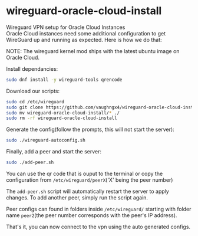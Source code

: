 # wireguard-oracle-cloud-install
Wireguard VPN setup for Oracle Cloud Instances  
Oracle Cloud instances need some additional configuration to get WireGuard up and running as expected. Here is how we do that:

NOTE: The wireguard kernel mod ships with the latest ubuntu image on Oracle Cloud.

Install dependancies:
```bash
sudo dnf install -y wireguard-tools qrencode
```

Download our scripts:
```bash
sudo cd /etc/wireguard
sudo git clone https://github.com/vaughngx4/wireguard-oracle-cloud-install.git
sudo mv wireguard-oracle-cloud-install/* ./
sudo rm -rf wireguard-oracle-cloud-install
```

Generate the config(follow the prompts, this will not start the server):
```bash
sudo ./wireguard-autoconfig.sh
```

Finally, add a peer and start the server:
```bash
sudo ./add-peer.sh
```

You can use the qr code that is ouput to the terminal or copy the configuration from `/etc/wireguard/peerX`('X' being the peer number)

The `add-peer.sh` script will automatically restart the server to apply changes. To add another peer, simply run the script again.

Peer configs can found in folders inside `/etc/wireguard/` starting with folder name `peer2`(the peer number corresponds with the peer's IP address).

That's it, you can now connect to the vpn using the auto generated configs.
